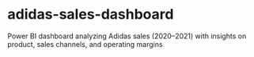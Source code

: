 # adidas-sales-dashboard
Power BI dashboard analyzing Adidas sales (2020–2021) with insights on product, sales channels, and operating margins
